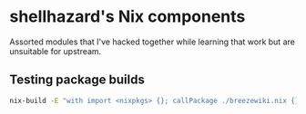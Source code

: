 # shellhazard's Nix components

Assorted modules that I've hacked together while learning that work but are unsuitable for upstream.

## Testing package builds

```sh
nix-build -E "with import <nixpkgs> {}; callPackage ./breezewiki.nix {}"
```